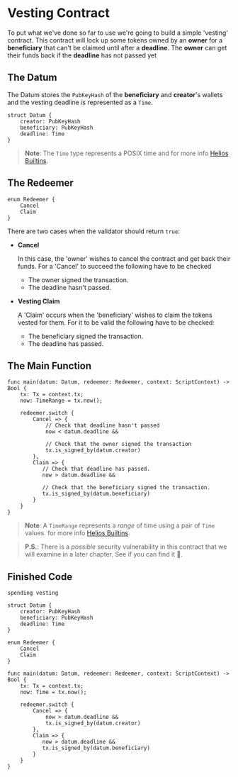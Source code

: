 # Vesting Contract

To put what we've done so far to use we're going to build a simple 'vesting' contract.
This contract will lock up some tokens owned by an **owner**
for a **beneficiary** that can't be claimed until after a **deadline**.
The **owner** can get their funds back if the **deadline** has not passed yet

## The Datum

The Datum stores the `PubKeyHash` of the **beneficiary** and **creator**'s wallets and the vesting deadline is represented as a `Time`.

```rust, noplaypen
struct Datum {
    creator: PubKeyHash
    beneficiary: PubKeyHash
    deadline: Time
}
```

>**Note**: The `Time` type represents a POSIX time and
>for more info [Helios Builtins](../helios_builtins/Helios_Builtins.md).

## The Redeemer

```rust, noplaypen
enum Redeemer {
    Cancel
    Claim
}
```

There are two cases when the validator should return `true`:

- **Cancel**

  In this case, the 'owner' wishes to cancel the contract and get back their funds.
  For a 'Cancel' to succeed the following have to be checked

  - The owner signed the transaction.
  - The deadline hasn't passed.

- **Vesting Claim**

  A 'Claim' occurs when the 'beneficiary' wishes to claim the tokens vested for them.
  For it to be valid the following have to be checked:

  - The beneficiary signed the transaction.
  - The deadline has passed.

## The Main Function

```go, noplaypen
func main(datum: Datum, redeemer: Redeemer, context: ScriptContext) -> Bool {
    tx: Tx = context.tx;
    now: TimeRange = tx.now();

    redeemer.switch {
        Cancel => {
            // Check that deadline hasn't passed
            now < datum.deadline && 

            // Check that the owner signed the transaction
            tx.is_signed_by(datum.creator)
        },
        Claim => {
           // Check that deadline has passed.
           now > datum.deadline &&

           // Check that the beneficiary signed the transaction.
           tx.is_signed_by(datum.beneficiary)
        }
    }
}
```

>**Note**: A `TimeRange` represents a *range* of time using a pair of `Time` values.
>for more info [Helios Builtins](../helios_builtins/Helios_Builtins.md).

>**P.S.**: There is a *possible* security vulnerability in this contract that we will examine in a later chapter.
>See if  you can find it 🙂.

## Finished Code

```go, noplaypen
spending vesting

struct Datum {
    creator: PubKeyHash
    beneficiary: PubKeyHash
    deadline: Time
}

enum Redeemer {
    Cancel
    Claim
}

func main(datum: Datum, redeemer: Redeemer, context: ScriptContext) -> Bool {
    tx: Tx = context.tx;
    now: Time = tx.now();

    redeemer.switch {
        Cancel => {
            now > datum.deadline &&
            tx.is_signed_by(datum.creator)
        },
        Claim => {
           now > datum.deadline &&
           tx.is_signed_by(datum.beneficiary)
        }
    }
}
```

